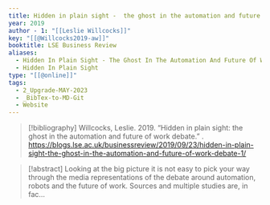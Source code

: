 ```yaml
---
title: Hidden in plain sight -  the ghost in the automation and future of work debate
year: 2019
author - 1: "[[Leslie Willcocks]]"
key: "[[@Willcocks2019-aw]]"
booktitle: LSE Business Review
aliases:
  - Hidden In Plain Sight - The Ghost In The Automation And Future Of Work Debate
  - Hidden In Plain Sight
type: "[[@online]]"
tags:
  - 2_Upgrade-MAY-2023
  - _BibTex-to-MD-Git
  - Website
---
```


> [!bibliography]
> Willcocks, Leslie. 2019. “Hidden in plain sight: the ghost in the automation and future of work debate.” . https://blogs.lse.ac.uk/businessreview/2019/09/23/hidden-in-plain-sight-the-ghost-in-the-automation-and-future-of-work-debate-1/

> [!abstract]
> Looking at the big picture it is not easy to pick your way through the media representations of the debate around automation, robots and the future of work. Sources and multiple studies are, in fac…